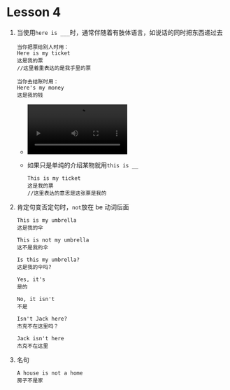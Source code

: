 # Lesson 4

1. 当使用`here is ___`时，通常伴随着有肢体语言，如说话的同时把东西递过去

   ```
   当你把票给别人时用：
   Here is my ticket
   这是我的票
   //这里着重表达的是我手里的票

   当你去结账时用：
   Here's my money
   这是我的钱
   ```

   - <video src="../video/Lesson4/VID_20220524_211457.mp4" width="50%" ></video>

   - 如果只是单纯的介绍某物就用`this is __`

     ```
     This is my ticket
     这是我的票
     //这里表达的意思是这张票是我的

     ```

2. 肯定句变否定句时，`not`放在 be 动词后面

   ```
   This is my umbrella
   这是我的伞

   This is not my umbrella
   这不是我的伞

   Is this my umbrella?
   这是我的伞吗?

   Yes, it's
   是的

   No, it isn't
   不是

   Isn't Jack here?
   杰克不在这里吗？

   Jack isn't here
   杰克不在这里
   ```

3. 名句

   ```
   A house is not a home
   房子不是家
   ```
